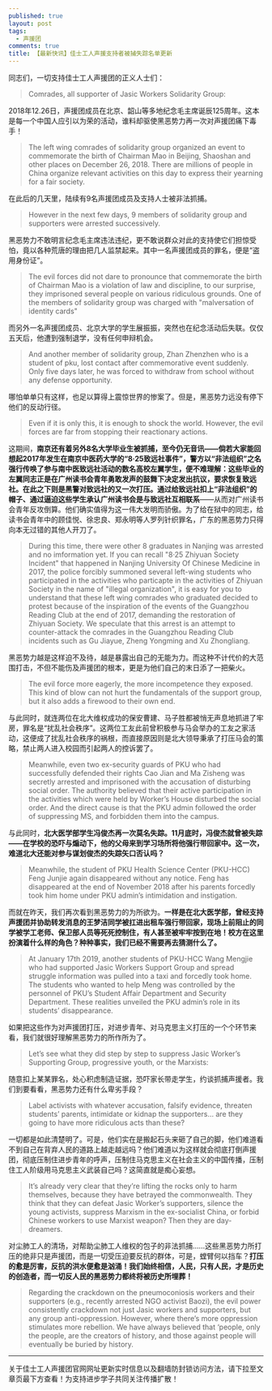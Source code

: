 ```yaml
---
published: true
layout: post
tags: 
  - 声援团
comments: true
title: 【最新快讯】佳士工人声援支持者被捕失踪名单更新
---
```


同志们，一切支持佳士工人声援团的正义人士们：  

>Comrades, all supporter of Jasic Workers Solidarity Group:

2018年12.26日，声援团成员在北京、韶山等多地纪念毛主席诞辰125周年。这本是每一个中国人应引以为荣的活动，谁料却驱使黑恶势力再一次对声援团痛下毒手！

>The left wing comrades of solidarity group organized an event to commemorate the birth of Chairman Mao in Beijing, Shaoshan and other places on December 26, 2018. There are millions of people in China organize relevant activities on this day to express their yearning for a fair society.

在此后的几天里，陆续有9名声援团成员及支持人士被非法抓捕。  

>However in the next few days, 9 members of solidarity group and supporters were arrested successively.

黑恶势力不敢明言纪念毛主席违法违纪，更不敢说群众对此的支持使它们担惊受怕，竟以各种荒唐的理由把几人监禁起来。其中一名声援团成员的罪名，便是“盗用身份证”。 

>The evil forces did not dare to pronounce that commemorate the birth of Chairman Mao is a violation of law and discipline, to our surprise, they imprisoned several people on various ridiculous grounds. One of the members of solidarity group was charged with "malversation of identity cards"

而另外一名声援团成员、北京大学的学生展振振，突然也在纪念活动后失联。仅仅五天后，他遭到强制退学，没有任何申辩机会。 

>And another member of solidarity group, Zhan Zhenzhen who is a student of pku, lost contact after commemorative event suddenly. Only five days later, he was forced to withdraw from school without any defense opportunity.

哪怕单单只有这样，也足以算得上震惊世界的惨案了。但是，黑恶势力远没有停下他们的反动行径。 

>Even if it is only this, it is enough to shock the world. However, the evil forces are far from stopping their reactionary actions.

这期间，**南京还有着另外8名大学毕业生被抓捕，至今仍无音讯——倘若大家能回想起2017年发生在南京中医药大学的“8·25致远社事件”，警方以“非法组织”之名强行传唤了参与南中医致远社活动的数名高校左翼学生，便不难理解：这些毕业的左翼同志正是在广州读书会青年勇敢发声的鼓舞下决定发出抗议，要求恢复致远社。在此之下则是黑警对致远社的又一次打压。**通过给致远社扣上“**非法组织**”的帽子、通过逼迫这些学生承认**广州读书会是与致远社互相联系**——从而对广州读书会青年反攻倒算。他们确实值得为这一伟大发明而骄傲。为了给在狱中的同志，给读书会青年中的顾佳悦、徐忠良、郑永明等人罗列针织罪名，广东的黑恶势力只得向本无过错的其他人开刀了。

>During this time, there were other 8 graduates in Nanjing was arrested and no imformation yet. If you can recall "8·25 Zhiyuan Society Incident" that happened in Nanjing University Of Chinese Medicine in 2017, the police forcibly summoned several left-wing students who participated in the activities who particapte in the activities of Zhiyuan Society  in the name of "illegal organization", it is easy for you to understand that these left wing comrades who graduated decided to protest because of the inspiration of the events of the Guangzhou Reading Club at the end of 2017, demanding the restoration of Zhiyuan Society. We speculate that this arrest is an attempt to counter-attack the comrades in the Guangzhou Reading Club incidents such as Gu Jiayue, Zheng Yongming and Xu Zhongliang.

黑恶势力越是这样迫不及待，越是暴露出自己的无能为力。而这种不计代价的大范围打击，不但不能伤及声援团的根本，更是为他们自己的末日添了一把柴火。

>The evil force more eagerly, the more incompetence they exposed. This kind of blow can not hurt the fundamentals of the support group, but it also adds a firewood to their own end.


与此同时，就连两位在北大维权成功的保安曹建、马子胜都被悄无声息地抓进了牢房，罪名是“扰乱社会秩序”。这两位工友此前曾积极参与马会举办的工友之家活动，这便成了扰乱社会秩序的祸根，而直接原因则是北大领导秉承了打压马会的策略，禁止两人进入校园而引起两人的控诉罢了。

>Meanwhile, even two ex-security guards of PKU who had successfully defended their rights Cao Jian and Ma Zisheng was secretly arrested and imprisoned with the accusation of disturbing social order. The authority believed that their active participation in the activities which were held by Worker’s House disturbed the social order. And the direct cause is that the PKU admin followed the order of suppressing MS, and forbidden them into the campus.

与此同时，**北大医学部学生冯俊杰再一次莫名失踪。11月底时，冯俊杰就曾被失踪——在学校的恐吓与煽动下，他的父母来到学习场所将他强行带回家中。这一次，难道北大还能对参与谋划俊杰的失踪矢口否认吗？**

>Meanwhile, the student of PKU Health Science Center (PKU-HCC) Feng Junjie again disappeared without any notice. Feng has disappeared at the end of November 2018 after his parents forcedly took him home under PKU admin’s intimidation and instigation. 

而就在昨天，我们再次看到黑恶势力的为所欲为。**一样是在北大医学部，曾经支持声援团并协助转发消息的王梦洁同学被扛进出租车强行带回家，现场上前阻止的同学被学工老师、保卫部人员等死死控制住，有人甚至被牢牢按到在地！校方在这里扮演着什么样的角色？种种事实，我们已经不需要再去猜测什么了。**

>At January 17th 2019, another students of PKU-HCC Wang Mengjie who had supported Jasic Workers Support Group and spread struggle information was pulled into a taxi and forcedly took home. The students who wanted to help Meng was controlled by the personnel of PKU’s Student Affair Department and Security Department. These realities unveiled the PKU admin’s role in its students’ disappearance.

如果把这些作为对声援团打压，对进步青年、对马克思主义打压的一个个环节来看，我们就很好理解黑恶势力的所作所为了。

>Let’s see what they did step by step to suppress Jasic Worker’s Supporting Group, progressive youth, or the Marxists: 

随意扣上某某罪名，处心积虑制造证据，恐吓家长带走学生，约谈抓捕声援者。我们到要看看，黑恶势力还有什么卑劣手段？

>Label activists with whatever accusation, falsify evidence, threaten students’ parents, intimidate or kidnap the supporters…  are they going to have more ridiculous acts than these? 

一切都是如此清楚明了。可是，他们实在是搬起石头来砸了自己的脚，他们难道看不到自己在背弃人民的道路上越走越远吗？他们难道以为这样就会彻底打倒声援团，彻底压制住进步青年的呼声，压制住马克思主义在社会主义的中国传播，压制住工人阶级用马克思主义武装自己吗？这简直就是痴心妄想。

>It’s already very clear that they’re lifting the rocks only to harm themselves, because they have betrayed the commonwealth.  They think that they can defeat Jasic Worker’s supporters, silence the young activists, suppress Marxism in the ex-socialist China, or forbid Chinese workers to use Marxist weapon?  Then they are day-dreamers. 

对尘肺工人的清场，对帮助尘肺工人维权的包子的非法抓捕……这些黑恶势力所打压的绝非只是声援团，而是一切受压迫要反抗的群体，可是，螳臂何以挡车？**打压的愈是厉害，反抗的洪水便愈是汹涌！我们始终相信，人民，只有人民，才是历史的创造者，而一切反人民的黑恶势力都终将被历史所埋葬！**

>Regarding the crackdown on the pneumoconiosis workers and their supporters (e.g., recently arrested NGO activist Baozi), the evil power consistently crackdown not just Jasic workers and supporters, but any group anti-oppression.  However, where there’s more oppression stimulates more rebellion.   We have always believed that ‘people, only the people, are the creators of history, and those against people will eventually be buried by history.

---
关于佳士工人声援团官网网址更新实时信息以及翻墙防封锁访问方法，请下拉至文章页最下方查看！为支持进步学子共同关注传播扩散！
